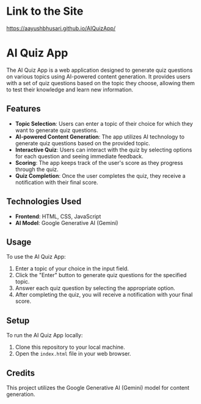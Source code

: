 # Link to the Site

https://aayushbhusari.github.io/AIQuizApp/

# AI Quiz App

The AI Quiz App is a web application designed to generate quiz questions on various topics using AI-powered content generation. It provides users with a set of quiz questions based on the topic they choose, allowing them to test their knowledge and learn new information.

## Features

- **Topic Selection**: Users can enter a topic of their choice for which they want to generate quiz questions.
- **AI-powered Content Generation**: The app utilizes AI technology to generate quiz questions based on the provided topic.
- **Interactive Quiz**: Users can interact with the quiz by selecting options for each question and seeing immediate feedback.
- **Scoring**: The app keeps track of the user's score as they progress through the quiz.
- **Quiz Completion**: Once the user completes the quiz, they receive a notification with their final score.

## Technologies Used

- **Frontend**: HTML, CSS, JavaScript
- **AI Model**: Google Generative AI (Gemini)

## Usage

To use the AI Quiz App:

1. Enter a topic of your choice in the input field.
2. Click the "Enter" button to generate quiz questions for the specified topic.
3. Answer each quiz question by selecting the appropriate option.
4. After completing the quiz, you will receive a notification with your final score.

## Setup

To run the AI Quiz App locally:

1. Clone this repository to your local machine.
2. Open the `index.html` file in your web browser.

## Credits

This project utilizes the Google Generative AI (Gemini) model for content generation.
